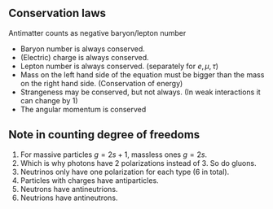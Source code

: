 ## Conservation laws
Antimatter counts as negative baryon/lepton number
- Baryon number is always conserved.
- (Electric) charge is always conserved.
- Lepton number is always conserved. (separately for $e,\mu,\tau$)
- Mass on the left hand side of the equation must be bigger than the mass on the right hand side. (Conservation of energy)
- Strangeness may be conserved, but not always. (In weak interactions it can change by 1)
- The angular momentum is conserved

## Note in counting degree of freedoms
1. For massive particles $g = 2s+1$, massless ones $g=2s$. 
2. Which is why photons have 2 polarizations instead of 3. So do gluons.
3. Neutrinos only have one polarization for each type (6 in total). 
4. Particles with charges have antiparticles.
5. Neutrons have antineutrions.
6. Neutrions have antineutrons.